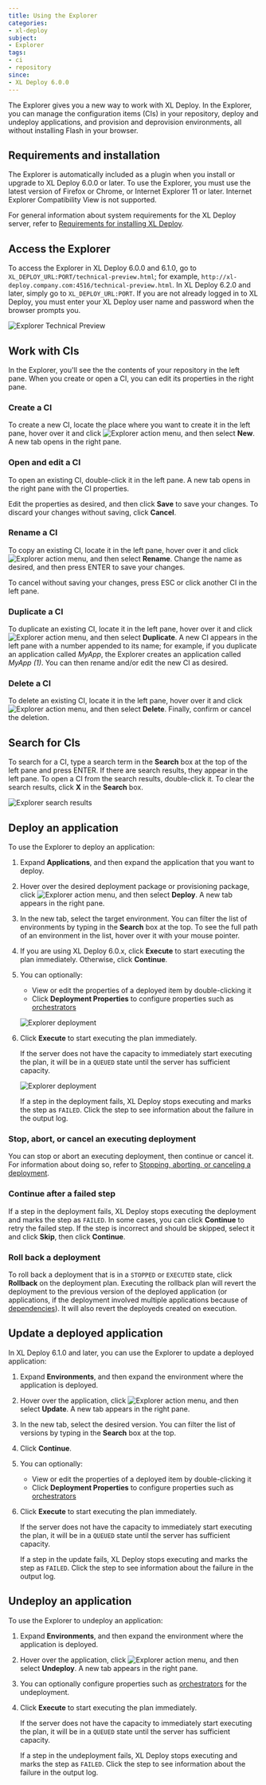 ```yaml
---
title: Using the Explorer
categories:
- xl-deploy
subject:
- Explorer
tags:
- ci
- repository
since:
- XL Deploy 6.0.0
---
```


The Explorer gives you a new way to work with XL Deploy. In the Explorer, you can manage the configuration items (CIs) in your repository, deploy and undeploy applications, and provision and deprovision environments, all without installing Flash in your browser.

## Requirements and installation

The Explorer is automatically included as a plugin when you install or upgrade to XL Deploy 6.0.0 or later. To use the Explorer, you must use the latest version of Firefox or Chrome, or Internet Explorer 11 or later. Internet Explorer Compatibility View is not supported.

For general information about system requirements for the XL Deploy server, refer to [Requirements for installing XL Deploy](/xl-deploy/concept/requirements-for-installing-xl-deploy.html).

## Access the Explorer

To access the Explorer in XL Deploy 6.0.0 and 6.1.0, go to `XL_DEPLOY_URL:PORT/technical-preview.html`; for example, `http://xl-deploy.company.com:4516/technical-preview.html`. In XL Deploy 6.2.0 and later, simply go to `XL_DEPLOY_URL:PORT`. If you are not already logged in to XL Deploy, you must enter your XL Deploy user name and password when the browser prompts you.

![Explorer Technical Preview](images/explorer.png)

## Work with CIs

In the Explorer, you'll see the the contents of your repository in the left pane. When you create or open a CI, you can edit its properties in the right pane.

### Create a CI

To create a new CI, locate the place where you want to create it in the left pane, hover over it and click ![Explorer action menu](/images/menu_three_dots.png), and then select **New**. A new tab opens in the right pane.

### Open and edit a CI

To open an existing CI, double-click it in the left pane. A new tab opens in the right pane with the CI properties.

Edit the properties as desired, and then click **Save** to save your changes. To discard your changes without saving, click **Cancel**.

### Rename a CI

To copy an existing CI, locate it in the left pane, hover over it and click ![Explorer action menu](/images/menu_three_dots.png), and then select **Rename**. Change the name as desired, and then press ENTER to save your changes.

To cancel without saving your changes, press ESC or click another CI in the left pane.

### Duplicate a CI

To duplicate an existing CI, locate it in the left pane, hover over it and click ![Explorer action menu](/images/menu_three_dots.png), and then select **Duplicate**. A new CI appears in the left pane with a number appended to its name; for example, if you duplicate an application called _MyApp_, the Explorer creates an application called _MyApp (1)_. You can then rename and/or edit the new CI as desired.

### Delete a CI

To delete an existing CI, locate it in the left pane, hover over it and click ![Explorer action menu](/images/menu_three_dots.png), and then select **Delete**. Finally, confirm or cancel the deletion.

## Search for CIs

To search for a CI, type a search term in the **Search** box at the top of the left pane and press ENTER. If there are search results, they appear in the left pane. To open a CI from the search results, double-click it. To clear the search results, click **X** in the **Search** box.

![Explorer search results](images/explorer-search-results.png)

## Deploy an application

To use the Explorer to deploy an application:

1. Expand **Applications**, and then expand the application that you want to deploy.
1. Hover over the desired deployment package or provisioning package, click ![Explorer action menu](/images/menu_three_dots.png), and then select **Deploy**. A new tab appears in the right pane.
1. In the new tab, select the target environment. You can filter the list of environments by typing in the **Search** box at the top. To see the full path of an environment in the list, hover over it with your mouse pointer.
1. If you are using XL Deploy 6.0.x, click **Execute** to start executing the plan immediately. Otherwise, click **Continue**.
1. You can optionally:

    * View or edit the properties of a deployed item by double-clicking it
    * Click **Deployment Properties** to configure properties such as [orchestrators](/xl-deploy/concept/understanding-orchestrators.html)

    ![Explorer deployment](images/explorer-deploy-02.png)

1. Click **Execute** to start executing the plan immediately.

    If the server does not have the capacity to immediately start executing the plan, it will be in a `QUEUED` state until the server has sufficient capacity.

    ![Explorer deployment](images/explorer-deploy-03.png)

    If a step in the deployment fails, XL Deploy stops executing and marks the step as `FAILED`. Click the step to see information about the failure in the output log.

### Stop, abort, or cancel an executing deployment

You can stop or abort an executing deployment, then continue or cancel it. For information about doing so, refer to [Stopping, aborting, or canceling a deployment](/xl-deploy/how-to/stop-abort-or-cancel-a-deployment.html).

### Continue after a failed step

If a step in the deployment fails, XL Deploy stops executing the deployment and marks the step as `FAILED`. In some cases, you can click **Continue** to retry the failed step. If the step is incorrect and should be skipped, select it and click **Skip**, then click **Continue**.

### Roll back a deployment

To roll back a deployment that is in a `STOPPED` or `EXECUTED` state, click **Rollback** on the deployment plan. Executing the rollback plan will revert the deployment to the previous version of the deployed application (or applications, if the deployment involved multiple applications because of [dependencies](/xl-deploy/concept/application-dependencies-in-xl-deploy.html)). It will also revert the deployeds created on execution.

## Update a deployed application

In XL Deploy 6.1.0 and later, you can use the Explorer to update a deployed application:

1. Expand **Environments**, and then expand the environment where the application is deployed.
1. Hover over the application, click ![Explorer action menu](/images/menu_three_dots.png), and then select **Update**. A new tab appears in the right pane.
1. In the new tab, select the desired version. You can filter the list of versions by typing in the **Search** box at the top.
1. Click **Continue**.
1. You can optionally:

    * View or edit the properties of a deployed item by double-clicking it
    * Click **Deployment Properties** to configure properties such as [orchestrators](/xl-deploy/concept/understanding-orchestrators.html)

1. Click **Execute** to start executing the plan immediately.

    If the server does not have the capacity to immediately start executing the plan, it will be in a `QUEUED` state until the server has sufficient capacity.

    If a step in the update fails, XL Deploy stops executing and marks the step as `FAILED`. Click the step to see information about the failure in the output log.

## Undeploy an application

To use the Explorer to undeploy an application:

1. Expand **Environments**, and then expand the environment where the application is deployed.
1. Hover over the application, click ![Explorer action menu](/images/menu_three_dots.png), and then select **Undeploy**. A new tab appears in the right pane.
1. You can optionally configure properties such as [orchestrators](/xl-deploy/concept/understanding-orchestrators.html) for the undeployment.
1. Click **Execute** to start executing the plan immediately.

    If the server does not have the capacity to immediately start executing the plan, it will be in a `QUEUED` state until the server has sufficient capacity.

    If a step in the undeployment fails, XL Deploy stops executing and marks the step as `FAILED`. Click the step to see information about the failure in the output log.
